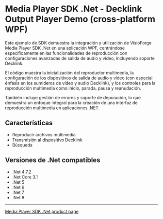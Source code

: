 # Media Player SDK .Net - Decklink Output Player Demo (cross-platform WPF)

Este ejemplo de SDK demuestra la integración y utilización de VisioForge Media Player SDK .Net en una aplicación WPF, centrándose específicamente en las funcionalidades de reproducción con configuraciones avanzadas de salida de audio y vídeo, incluyendo soporte Decklink.

El código muestra la inicialización del reproductor multimedia, la configuración de los dispositivos de salida de audio y vídeo (con especial énfasis en los sumideros de vídeo y audio Decklink), y los controles para la reproducción multimedia como inicio, parada, pausa y reanudación.

También incluye gestión de errores y soporte de depuración, lo que demuestra un enfoque integral para la creación de una interfaz de reproducción multimedia en aplicaciones .NET.

## Características

- Reproducir archivos multimedia
- Transmisión al dispositivo Decklink
- Búsqueda

## Versiones de .Net compatibles

- .Net 4.7.2
- .Net Core 3.1
- .Net 5
- .Net 6
- .Net 7
- .Net 8

---

[Media Player SDK .Net product page](https://www.visioforge.com/media-player-sdk-net)

